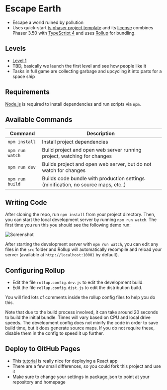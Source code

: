 # Escape Earth
- Escape a world ruined by pollution
- Uses quick-start [ts phaser project template](https://github.com/photonstorm/phaser3-typescript-project-template.git) and its [license](ts-project-template-LICENSE) combines Phaser 3.50 with [TypeScript 4](https://www.typescriptlang.org/) and uses [Rollup](https://rollupjs.org) for bundling.

## Levels
- [Level 1](docs/Level1.md)
- TBD, basically we launch the first level and see how people like it
- Tasks in full game are collecting garbage and upcycling it into parts for a space ship

## Requirements

[Node.js](https://nodejs.org) is required to install dependencies and run scripts via `npm`.

## Available Commands

| Command | Description |
|---------|-------------|
| `npm install` | Install project dependencies |
| `npm run watch` | Build project and open web server running project, watching for changes |
| `npm run dev` | Builds project and open web server, but do not watch for changes |
| `npm run build` | Builds code bundle with production settings (minification, no source maps, etc..) |

## Writing Code

After cloning the repo, run `npm install` from your project directory. Then, you can start the local development
server by running `npm run watch`. The first time you run this you should see the following demo run:

![Screenshot](screenshot.png "Phaser 3 Example")

After starting the development server with `npm run watch`, you can edit any files in the `src` folder
and Rollup will automatically recompile and reload your server (available at `http://localhost:10001`
by default).

## Configuring Rollup

* Edit the file `rollup.config.dev.js` to edit the development build.
* Edit the file `rollup.config.dist.js` to edit the distribution build.

You will find lots of comments inside the rollup config files to help you do this.

Note that due to the build process involved, it can take around 20 seconds to build the initial bundle. Times will vary based on CPU and local drive speeds. The development config does not minify the code in order to save build time, but it does generate source maps. If you do not require these, disable them in the config to speed it up further.

## Deploy to GitHub Pages
- This [tutorial](https://dev.to/yuribenjamin/how-to-deploy-react-app-in-github-pages-2a1f) is really nice for deploying a React app 
- There are a few small differences, so you could fork this project and use it
- Make sure to change your settings in package.json to point at your repository and homepage